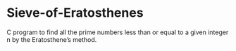 # Sieve-of-Eratosthenes
C program to find all the prime numbers less than or equal to a given integer n by the Eratosthene’s method.
